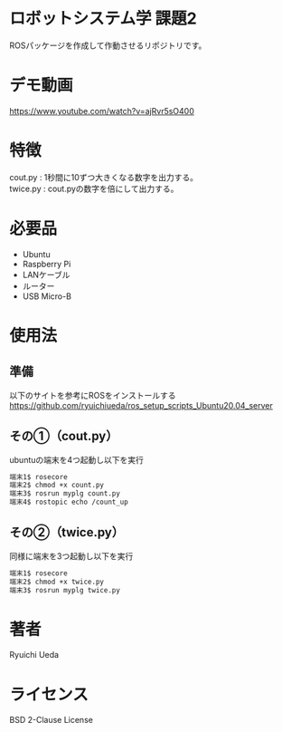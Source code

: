 # ロボットシステム学 課題2
 
ROSパッケージを作成して作動させるリポジトリです。

# デモ動画
https://www.youtube.com/watch?v=ajRvr5sO400

# 特徴
cout.py : 1秒間に10ずつ大きくなる数字を出力する。  
twice.py : cout.pyの数字を倍にして出力する。
 
# 必要品
 
* Ubuntu
* Raspberry Pi
* LANケーブル
* ルーター
* USB Micro-B

# 使用法
## 準備
以下のサイトを参考にROSをインストールする  
https://github.com/ryuichiueda/ros_setup_scripts_Ubuntu20.04_server

## その①（cout.py）
ubuntuの端末を4つ起動し以下を実行
```bash
端末1$ rosecore
端末2$ chmod +x count.py
端末3$ rosrun myplg count.py
端末4$ rostopic echo /count_up
```
## その②（twice.py）
同様に端末を3つ起動し以下を実行
```bash
端末1$ rosecore
端末2$ chmod +x twice.py
端末3$ rosrun myplg twice.py
```

# 著者 
Ryuichi Ueda
 
# ライセンス
BSD 2-Clause License
